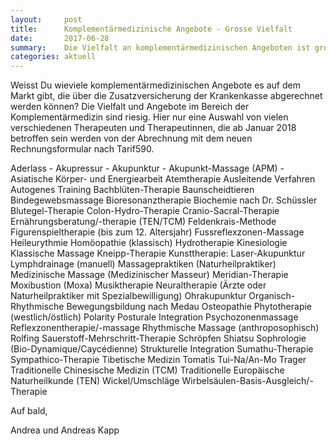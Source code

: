 ```yaml
---
layout:     post
title:      Komplementärmedizinische Angebote - Grosse Vielfalt
date:       2017-06-28
summary:    Die Vielfalt an komplementärmedizinischen Angeboten ist gross
categories: aktuell
---
```

Weisst Du wieviele komplementärmedizinischen Angebote es auf dem Markt gibt, die über die Zusatzversicherung der Krankenkasse abgerechnet werden können? 
Die Vielfalt und Angebote im Bereich der Komplementärmedizin sind riesig. Hier nur eine Auswahl von vielen verschiedenen Therapeuten und Therapeutinnen, die ab Januar 2018 betroffen sein werden von der Abrechnung mit dem neuen Rechnungsformular nach Tarif590.

Aderlass - Akupressur - Akupunktur - Akupunkt-Massage (APM) -Asiatische Körper- und Energiearbeit
Atemtherapie
Ausleitende Verfahren
Autogenes Training
Bachblüten-Therapie
Baunscheidtieren
Bindegewebsmassage
Bioresonanztherapie
Biochemie nach Dr. Schüssler
Blutegel-Therapie
Colon-Hydro-Therapie
Cranio-Sacral-Therapie
Ernährungsberatung/-therapie (TEN/TCM)
Feldenkrais-Methode
Figurenspieltherapie (bis zum 12. Altersjahr)
Fussreflexzonen-Massage
Heileurythmie
Homöopathie (klassisch)
Hydrotherapie
Kinesiologie
Klassische Massage
Kneipp-Therapie
 Kunsttherapie:
Laser-Akupunktur
Lymphdrainage (manuell)
Massagepraktiken (Naturheilpraktiker)
Medizinische Massage (Medizinischer Masseur)
Meridian-Therapie
Moxibustion (Moxa)
Musiktherapie
Neuraltherapie
(Ärzte oder Naturheilpraktiker mit Spezialbewilligung)
Ohrakupunktur
Organisch-Rhythmische Bewegungsbildung nach Medau
Osteopathie
Phytotherapie (westlich/östlich)
Polarity
Posturale Integration
Psychozonenmassage
Reflexzonentherapie/-massage
Rhythmische Massage (anthroposophisch)
Rolfing
Sauerstoff-Mehrschritt-Therapie
Schröpfen
Shiatsu
Sophrologie (Bio-Dynamique/Caycédienne)
Strukturelle Integration
Sumathu-Therapie
Sympathico-Therapie
Tibetische Medizin
Tomatis
Tui-Na/An-Mo
Trager
Traditionelle Chinesische Medizin (TCM)
Traditionelle Europäische Naturheilkunde (TEN)
Wickel/Umschläge
Wirbelsäulen-Basis-Ausgleich/-Therapie

Auf bald, 

Andrea und Andreas Kapp